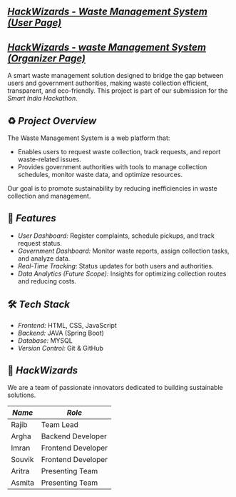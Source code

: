 ## [*HackWizards - Waste Management System (User Page)*](https://hackwizards.netlify.app/)
## [*HackWizards - waste Management System (Organizer Page)*](https://hackwizards2.vercel.app/)

A smart waste management solution designed to bridge the gap between users and government authorities, making waste collection efficient, transparent, and eco-friendly. This project is part of our submission for the *Smart India Hackathon*.

## ♻️ *Project Overview*
The Waste Management System is a web platform that:
- Enables users to request waste collection, track requests, and report waste-related issues.
- Provides government authorities with tools to manage collection schedules, monitor waste data, and optimize resources.

Our goal is to promote sustainability by reducing inefficiencies in waste collection and management.

## 🚀 *Features*
- *User Dashboard:* Register complaints, schedule pickups, and track request status.
- *Government Dashboard:* Monitor waste reports, assign collection tasks, and analyze data.
- *Real-Time Tracking:* Status updates for both users and authorities.
- *Data Analytics (Future Scope):* Insights for optimizing collection routes and reducing costs.

## 🛠️ *Tech Stack*
- *Frontend:* HTML, CSS, JavaScript
- *Backend:* JAVA (Spring Boot)
- *Database:* MYSQL
- *Version Control:* Git & GitHub

## 👥 *HackWizards*

We are a team of passionate innovators dedicated to building sustainable solutions.

| *Name*         | *Role*              |
|------------------|-----------------------|
| Rajib     | Team Lead   |
| Argha     | Backend Developer     |
| Imran     | Frontend Developer    |
| Souvik     | Frontend Developer     |
| Aritra     | Presenting Team     |
| Asmita     | Presenting Team    |